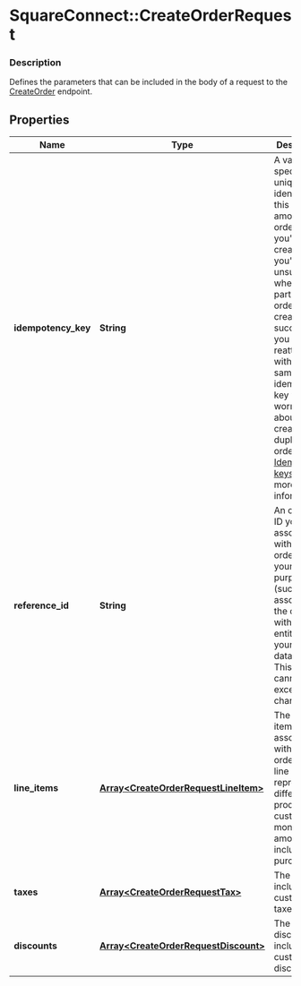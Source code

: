 # SquareConnect::CreateOrderRequest

### Description

Defines the parameters that can be included in the body of a request to the [CreateOrder](#endpoint-createorder) endpoint.

## Properties
Name | Type | Description | Notes
------------ | ------------- | ------------- | -------------
**idempotency_key** | **String** | A value you specify that uniquely identifies this order among orders you&#39;ve created.  If you&#39;re unsure whether a particular order was created successfully, you can reattempt it with the same idempotency key without worrying about creating duplicate orders.  See [Idempotency keys](#idempotencykeys) for more information. | [optional] 
**reference_id** | **String** | An optional ID you can associate with the order for your own purposes (such as to associate the order with an entity ID in your own database).  This value cannot exceed 40 characters. | [optional] 
**line_items** | [**Array&lt;CreateOrderRequestLineItem&gt;**](CreateOrderRequestLineItem.md) | The line items to associate with this order.  Each line item represents a different product (or a custom monetary amount) to include in a purchase. | 
**taxes** | [**Array&lt;CreateOrderRequestTax&gt;**](CreateOrderRequestTax.md) | The taxes include the custom taxes. | [optional] 
**discounts** | [**Array&lt;CreateOrderRequestDiscount&gt;**](CreateOrderRequestDiscount.md) | The discounts include the custom discounts . | [optional] 


